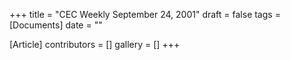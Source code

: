 +++
title = "CEC Weekly September 24, 2001"
draft = false
tags = [Documents]
date = ""

[Article]
contributors = []
gallery = []
+++